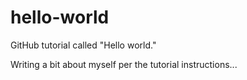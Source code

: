 # hello-world
GitHub tutorial called "Hello world." 

Writing a bit about myself per the tutorial instructions...
